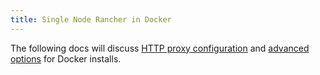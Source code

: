 ```yaml
---
title: Single Node Rancher in Docker
---
```


<head>
  <link rel="canonical" href="https://ranchermanager.docs.rancher.com/reference-guides/single-node-rancher-in-docker"/>
</head>

The following docs will discuss [HTTP proxy configuration](http-proxy-configuration.md) and [advanced options](advanced-options.md) for Docker installs.